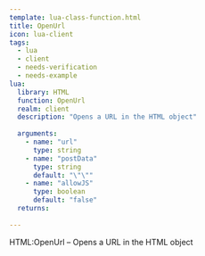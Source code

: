 ```yaml
---
template: lua-class-function.html
title: OpenUrl
icon: lua-client
tags:
  - lua
  - client
  - needs-verification
  - needs-example
lua:
  library: HTML
  function: OpenUrl
  realm: client
  description: "Opens a URL in the HTML object"
  
  arguments:
    - name: "url"
      type: string
    - name: "postData"
      type: string
      default: "\"\""
    - name: "allowJS"
      type: boolean
      default: "false"
  returns:
    
---
```


<div class="lua__search__keywords">
HTML:OpenUrl &#x2013; Opens a URL in the HTML object
</div>
